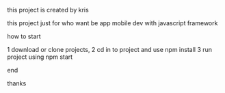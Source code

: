 this project is created by kris

this project just for who want be app mobile dev with javascript framework

how to start 

1 download or clone projects,
2 cd in to project and use npm install
3 run project using npm start 


end 

thanks